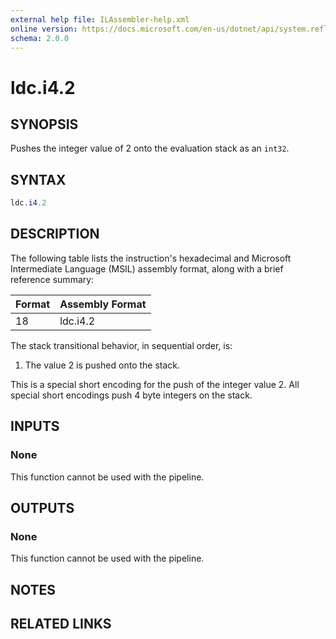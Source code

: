 ```yaml
---
external help file: ILAssembler-help.xml
online version: https://docs.microsoft.com/en-us/dotnet/api/system.reflection.emit.opcodes.ldc_i4_2
schema: 2.0.0
---
```


# ldc.i4.2

## SYNOPSIS

Pushes the integer value of 2 onto the evaluation stack as an `int32`.

## SYNTAX

```powershell
ldc.i4.2
```

## DESCRIPTION

The following table lists the instruction's hexadecimal and Microsoft Intermediate Language (MSIL) assembly format, along with a brief reference summary:

| Format | Assembly Format |
| ------ | --------------- |
| 18     | ldc.i4.2        |

 The stack transitional behavior, in sequential order, is:

1.  The value 2 is pushed onto the stack.

 This is a special short encoding for the push of the integer value 2. All special short encodings push 4 byte integers on the stack.

## INPUTS

### None

This function cannot be used with the pipeline.

## OUTPUTS

### None

This function cannot be used with the pipeline.

## NOTES

## RELATED LINKS
